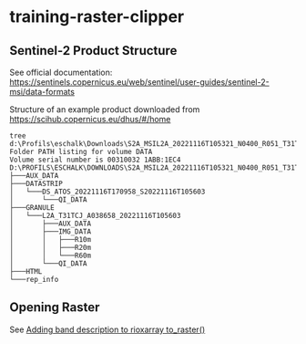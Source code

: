 # training-raster-clipper

## Sentinel-2 Product Structure

See official documentation: 
https://sentinels.copernicus.eu/web/sentinel/user-guides/sentinel-2-msi/data-formats

Structure of an example product downloaded from https://scihub.copernicus.eu/dhus/#/home

```
tree d:\Profils\eschalk\Downloads\S2A_MSIL2A_20221116T105321_N0400_R051_T31TCJ_20221116T170958\S2A_MSIL2A_20221116T105321_N0400_R051_T31TCJ_20221116T170958.SAFE
Folder PATH listing for volume DATA
Volume serial number is 00310032 1ABB:1EC4
D:\PROFILS\ESCHALK\DOWNLOADS\S2A_MSIL2A_20221116T105321_N0400_R051_T31TCJ_20221116T170958\S2A_MSIL2A_20221116T105321_N0400_R051_T31TCJ_20221116T170958.SAFE
├───AUX_DATA
├───DATASTRIP
│   └───DS_ATOS_20221116T170958_S20221116T105603
│       └───QI_DATA
├───GRANULE
│   └───L2A_T31TCJ_A038658_20221116T105603
│       ├───AUX_DATA
│       ├───IMG_DATA
│       │   ├───R10m
│       │   ├───R20m
│       │   └───R60m
│       └───QI_DATA
├───HTML
└───rep_info
```

## Opening Raster 

See [Adding band description to rioxarray to_raster()](https://stackoverflow.com/questions/65616979/adding-band-description-to-rioxarray-to-raster)
